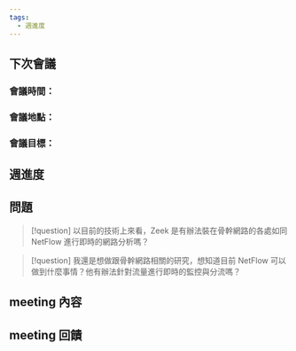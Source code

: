 ```yaml
---
tags:
  - 週進度
---
```

## 下次會議
### 會議時間：
### 會議地點：
### 會議目標：
## 週進度

## 問題
>[!question] 以目前的技術上來看，Zeek 是有辦法裝在骨幹網路的各處如同 NetFlow 進行即時的網路分析嗎？

>[!question] 我還是想做跟骨幹網路相關的研究，想知道目前 NetFlow 可以做到什麼事情？他有辦法針對流量進行即時的監控與分流嗎？

## meeting 內容

## meeting 回饋
